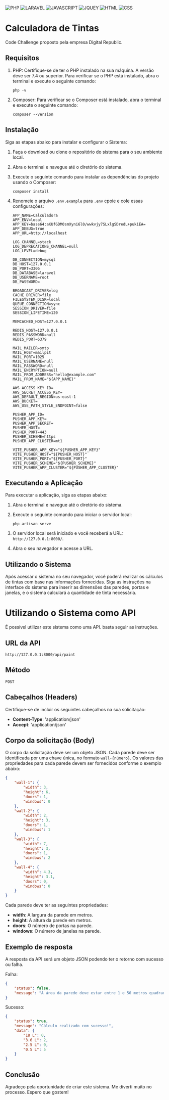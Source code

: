 ![PHP](https://img.shields.io/badge/PHP-777BB4?style=for-the-badge&logo=php&logoColor=white) ![LARAVEL](https://img.shields.io/badge/Laravel-FF2D20?style=for-the-badge&logo=laravel&logoColor=white) ![JAVASCRIPT](https://img.shields.io/badge/JavaScript-323330?style=for-the-badge&logo=javascript&logoColor=F7DF1E) ![JQUEY](https://img.shields.io/badge/jQuery-0769AD?style=for-the-badge&logo=jquery&logoColor=white) ![HTML](https://img.shields.io/badge/HTML5-E34F26?style=for-the-badge&logo=html5&logoColor=white) ![CSS](https://img.shields.io/badge/CSS-239120?&style=for-the-badge&logo=css3&logoColor=white)

# Calculadora de Tintas

Code Challenge proposto pela empresa Digital Republic.

## Requisitos

1. PHP: Certifique-se de ter o PHP instalado na sua máquina. A versão deve ser 7.4 ou superior. Para verificar se o PHP está instalado, abra o terminal e execute o seguinte comando:

   ```shell
   php -v

2. Composer: Para verificar se o Composer está instalado, abra o terminal e execute o seguinte comando:

   ```shell
   composer --version
   ```

## Instalação

Siga as etapas abaixo para instalar e configurar o Sistema:

1. Faça o download ou clone o repositório do sistema para o seu ambiente local.

2. Abra o terminal e navegue até o diretório do sistema.

3. Execute o seguinte comando para instalar as dependências do projeto usando o Composer:

   ```shell
   composer install
   ```

4. Renomeie o arquivo `.env.example` para `.env` cpoie e cole essas configurações:

    ```
    APP_NAME=Calculadora
    APP_ENV=local
    APP_KEY=base64:aKUfGDM0smXyni6l0/wwkvjy7SLxlgSDredL+pukiEA=
    APP_DEBUG=true
    APP_URL=http://localhost

    LOG_CHANNEL=stack
    LOG_DEPRECATIONS_CHANNEL=null
    LOG_LEVEL=debug

    DB_CONNECTION=mysql
    DB_HOST=127.0.0.1
    DB_PORT=3306
    DB_DATABASE=laravel
    DB_USERNAME=root
    DB_PASSWORD=

    BROADCAST_DRIVER=log
    CACHE_DRIVER=file
    FILESYSTEM_DISK=local
    QUEUE_CONNECTION=sync
    SESSION_DRIVER=file
    SESSION_LIFETIME=120

    MEMCACHED_HOST=127.0.0.1

    REDIS_HOST=127.0.0.1
    REDIS_PASSWORD=null
    REDIS_PORT=6379

    MAIL_MAILER=smtp
    MAIL_HOST=mailpit
    MAIL_PORT=1025
    MAIL_USERNAME=null
    MAIL_PASSWORD=null
    MAIL_ENCRYPTION=null
    MAIL_FROM_ADDRESS="hello@example.com"
    MAIL_FROM_NAME="${APP_NAME}"

    AWS_ACCESS_KEY_ID=
    AWS_SECRET_ACCESS_KEY=
    AWS_DEFAULT_REGION=us-east-1
    AWS_BUCKET=
    AWS_USE_PATH_STYLE_ENDPOINT=false

    PUSHER_APP_ID=
    PUSHER_APP_KEY=
    PUSHER_APP_SECRET=
    PUSHER_HOST=
    PUSHER_PORT=443
    PUSHER_SCHEME=https
    PUSHER_APP_CLUSTER=mt1

    VITE_PUSHER_APP_KEY="${PUSHER_APP_KEY}"
    VITE_PUSHER_HOST="${PUSHER_HOST}"
    VITE_PUSHER_PORT="${PUSHER_PORT}"
    VITE_PUSHER_SCHEME="${PUSHER_SCHEME}"
    VITE_PUSHER_APP_CLUSTER="${PUSHER_APP_CLUSTER}"

    ```

## Executando a Aplicação

Para executar a aplicação, siga as etapas abaixo:

1. Abra o terminal e navegue até o diretório do sistema.

2. Execute o seguinte comando para iniciar o servidor local:

   ```shell
   php artisan serve
   ```

3. O servidor local será iniciado e você receberá a URL: `http://127.0.0.1:8000/`.

4. Abra o seu navegador e acesse a URL.

## Utilizando o Sistema

Após acessar o sistema no seu navegador, você poderá realizar os cálculos de tintas com base nas informações fornecidas. Siga as instruções na interface do sistema para inserir as dimensões das paredes, portas e janelas, e o sistema calculará a quantidade de tinta necessária.

# Utilizando o Sistema como API

É possível utilizar este sistema como uma API. basta seguir as instruções.

## URL da API

```
http://127.0.0.1:8000/api/paint
```

## Método

```
POST
```

## Cabeçalhos (Headers)

Certifique-se de incluir os seguintes cabeçalhos na sua solicitação:

- **Content-Type**: 'application/json'
- **Accept**: 'application/json'

## Corpo da solicitação (Body)

O corpo da solicitação deve ser um objeto JSON. Cada parede deve ser identificada por uma chave única, no formato `wall-{número}`. Os valores das propriedades para cada parede devem ser fornecidos conforme o exemplo abaixo:

```json
{
	"wall-1": {
		"width": 3,
		"height": 6,
		"doors": 1,
		"windows": 0
	},
	"wall-2": {
		"width": 2,
		"height": 3,
		"doors": 1,
		"windows": 1
	},
	"wall-3": {
		"width": 7,
		"height": 3,
		"doors": 1,
		"windows": 2
	},
	"wall-4": {
		"width": 4.3,
		"height": 3.1,
		"doors": 0,
		"windows": 0
	}
}
```

Cada parede deve ter as seguintes propriedades:

- **width**: A largura da parede em metros.
- **height**: A altura da parede em metros.
- **doors**: O número de portas na parede.
- **windows**: O número de janelas na parede.


## Exemplo de resposta

A resposta da API será um objeto JSON podendo ter o retorno com sucesso ou falha.

Falha:

```json
{
    "status": false,
    "message": "A área da parede deve estar entre 1 e 50 metros quadrados!"
}
```

Sucesso:

```json
{
    "status": true,
    "message": "Cálculo realizado com sucesso!",
    "data": {
        "18 L": 0,
        "3.6 L": 2,
        "2.5 L": 0,
        "0.5 L": 5
    }
}
```

## Conclusão

Agradeço pela oportunidade de criar este sistema. Me diverti muito no processo. Espero que gostem!

